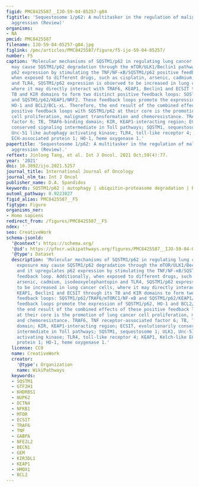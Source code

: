 ```yaml
---
figid: PMC8425587__IJO-59-04-05257-g04
figtitle: 'Sequestosome 1/p62: A multitasker in the regulation of malignant tumor
  aggression (Review)'
organisms:
- NA
pmcid: PMC8425587
filename: IJO-59-04-05257-g04.jpg
figlink: /pmc/articles/PMC8425587/figure/f5-ijo-59-04-05257/
number: F5
caption: 'Molecular mechanisms of SQSTM1/p62 in regulating lung cancer. Nickel exposure
  may cause SQSTM1/p62 degradation through the mTOR/ULK1/Beclin1 pathway, and it upregulates
  p62 expression by stimulating the TNF/NF-κB/SQSTM1/p62 positive feedback loop. Additionally,
  when exposed to different drugs, such as cisplatin, arsenic, cadmium, isodeoxyelephantopin
  and TLR4, SQSTM1/p62 expression is observed to be increased in lung cancer cells,
  where it may directly interact with TRAF6, KEAP1, Beclin1 and ECSIT through its
  TB and KIR domains to form two distinct positive feedback loops: SQSTM1/p62/TRAF6/mTORC1/NF-κB
  and SQSTM1/p62/KEAP1/NRF2. These feedback loops promote the expression of SQSTM1/p62,
  HO-1 and BCL2/BCL-xL. Therefore, the end result of the combined effects of these
  positive feedback loops with SQSTM1/p62 at their core is the promotion of lung cancer
  cell proliferation, malignant transformation and chemoresistance. TRAF6, TNF receptor-associated
  factor 6; TB, TRAF6-binding domain; KIR, KEAP1-interacting region; ECSIT, evolutionarily
  conserved signaling intermediate in Toll pathways; SQSTM1, sequestosome 1; ULK1,
  Unc-51 like autophagy activating kinase; TLR4, toll-like receptor 4; KEAP1, Kelch-like
  ECH-associated protein 1; HO-1, heme oxygenase 1.'
papertitle: 'Sequestosome 1/p62: A multitasker in the regulation of malignant tumor
  aggression (Review).'
reftext: Jinlong Tang, et al. Int J Oncol. 2021 Oct;59(4):77.
year: '2021'
doi: 10.3892/ijo.2021.5257
journal_title: International Journal of Oncology
journal_nlm_ta: Int J Oncol
publisher_name: D.A. Spandidos
keywords: SQSTM1/p62 | autophagy | ubiquitin-proteasome degradation | EMT | tumor
automl_pathway: 0.9223027
figid_alias: PMC8425587__F5
figtype: Figure
organisms_ner:
- Homo sapiens
redirect_from: /figures/PMC8425587__F5
ndex: ''
seo: CreativeWork
schema-jsonld:
  '@context': https://schema.org/
  '@id': https://pfocr.wikipathways.org/figures/PMC8425587__IJO-59-04-05257-g04.html
  '@type': Dataset
  description: 'Molecular mechanisms of SQSTM1/p62 in regulating lung cancer. Nickel
    exposure may cause SQSTM1/p62 degradation through the mTOR/ULK1/Beclin1 pathway,
    and it upregulates p62 expression by stimulating the TNF/NF-κB/SQSTM1/p62 positive
    feedback loop. Additionally, when exposed to different drugs, such as cisplatin,
    arsenic, cadmium, isodeoxyelephantopin and TLR4, SQSTM1/p62 expression is observed
    to be increased in lung cancer cells, where it may directly interact with TRAF6,
    KEAP1, Beclin1 and ECSIT through its TB and KIR domains to form two distinct positive
    feedback loops: SQSTM1/p62/TRAF6/mTORC1/NF-κB and SQSTM1/p62/KEAP1/NRF2. These
    feedback loops promote the expression of SQSTM1/p62, HO-1 and BCL2/BCL-xL. Therefore,
    the end result of the combined effects of these positive feedback loops with SQSTM1/p62
    at their core is the promotion of lung cancer cell proliferation, malignant transformation
    and chemoresistance. TRAF6, TNF receptor-associated factor 6; TB, TRAF6-binding
    domain; KIR, KEAP1-interacting region; ECSIT, evolutionarily conserved signaling
    intermediate in Toll pathways; SQSTM1, sequestosome 1; ULK1, Unc-51 like autophagy
    activating kinase; TLR4, toll-like receptor 4; KEAP1, Kelch-like ECH-associated
    protein 1; HO-1, heme oxygenase 1.'
  license: CC0
  name: CreativeWork
  creator:
    '@type': Organization
    name: WikiPathways
  keywords:
  - SQSTM1
  - GTF2H1
  - KHDRBS1
  - NUP62
  - DCTN4
  - NFKB1
  - MTOR
  - ECSIT
  - TRAF6
  - TNF
  - GABPA
  - NFE2L2
  - BECN1
  - GEM
  - KIR3DL1
  - KEAP1
  - HMOX1
  - BCL2
---
```

